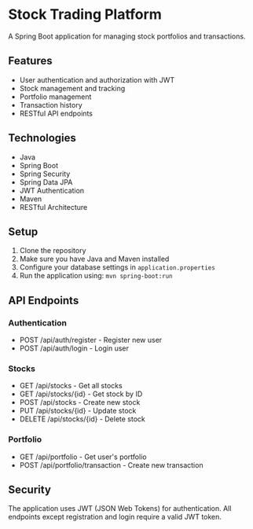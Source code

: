 # Stock Trading Platform

A Spring Boot application for managing stock portfolios and transactions.

## Features

- User authentication and authorization with JWT
- Stock management and tracking
- Portfolio management
- Transaction history
- RESTful API endpoints

## Technologies

- Java 
- Spring Boot
- Spring Security
- Spring Data JPA
- JWT Authentication
- Maven
- RESTful Architecture

## Setup

1. Clone the repository
2. Make sure you have Java and Maven installed
3. Configure your database settings in `application.properties`
4. Run the application using: `mvn spring-boot:run`

## API Endpoints

### Authentication
- POST /api/auth/register - Register new user
- POST /api/auth/login - Login user

### Stocks
- GET /api/stocks - Get all stocks
- GET /api/stocks/{id} - Get stock by ID
- POST /api/stocks - Create new stock
- PUT /api/stocks/{id} - Update stock
- DELETE /api/stocks/{id} - Delete stock

### Portfolio
- GET /api/portfolio - Get user's portfolio
- POST /api/portfolio/transaction - Create new transaction

## Security

The application uses JWT (JSON Web Tokens) for authentication. All endpoints except registration and login require a valid JWT token.
